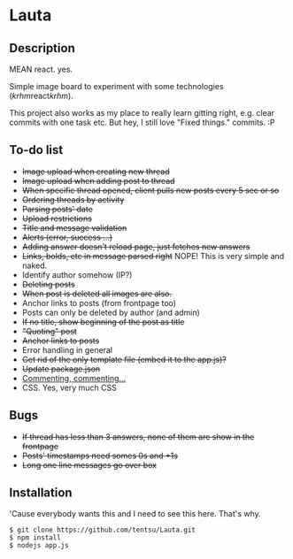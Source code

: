 # Lauta

## Description

MEAN react. yes.

Simple image board to experiment with some technologies (*krhm*react*krhm*).

This project also works as my place to really learn gitting right, e.g. clear commits with one task etc.
But hey, I still love "Fixed things." commits. :P


## To-do list

* <del>Image upload when creating new thread</del>
* <del>Image upload when adding post to thread</del>
* <del>When specific thread opened, client pulls new posts every 5 sec or so</del>
* <del>Ordering threads by activity</del>
* <del>Parsing posts' date</del>
* <del>Upload restrictions</del>
* <del>Title and message validation</del>
* <del>Alerts (error, success ...)</del>
* <del>Adding answer doesn't reload page, just fetches new answers</del>
* <del>Links, bolds, etc in message parsed right</del> NOPE! This is very simple and naked.
* Identify author somehow (IP?)
* <del>Deleting posts</del>
* <del>When post is deleted all images are also.</del>
* Anchor links to posts (from frontpage too)
* Posts can only be deleted by author (and admin)
* <del>If no title, show beginning of the post as title</del>
* <del>"Quoting" post</del>
* <del>Anchor links to posts</del>
* Error handling in general
* <del>Get rid of the only template file (embed it to the app.js)?</del>
* <del>Update package.json</del>
* <a href="https://github.com/johnpapa/angularjs-styleguide">Commenting, commenting... </a>
* CSS. Yes, very much CSS


## Bugs

* <del>If thread has less than 3 answers, none of them are show in the frontpage</del>
* <del>Posts' timestamps need somes 0s and +1s</del>
* <del>Long one line messages go over box</del>

## Installation

'Cause everybody wants this and I need to see this here. That's why.

    $ git clone https://github.com/tentsu/Lauta.git
    $ npm install
    $ nodejs app.js